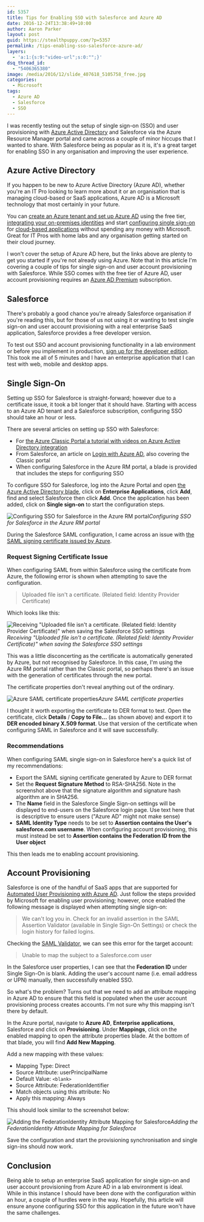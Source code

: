 ```yaml
---
id: 5357
title: Tips for Enabling SSO with Salesforce and Azure AD
date: 2016-12-24T13:38:49+10:00
author: Aaron Parker
layout: post
guid: https://stealthpuppy.com/?p=5357
permalink: /tips-enabling-sso-salesforce-azure-ad/
layers:
  - 'a:1:{s:9:"video-url";s:0:"";}'
dsq_thread_id:
  - "5406365380"
image: /media/2016/12/slide_407618_5105758_free.jpg
categories:
  - Microsoft
tags:
  - Azure AD
  - Salesforce
  - SSO
---
```

I was recently testing out the setup of single sign-on (SSO) and user provisioning with [Azure Active Directory](https://docs.microsoft.com/en-us/azure/active-directory/active-directory-whatis) and Salesforce via the Azure Resource Manager portal and came across a couple of minor hiccups that I wanted to share. With Salesforce being as popular as it is, it's a great target for enabling SSO in any organisation and improving the user experience.

## Azure Active Directory

If you happen to be new to Azure Active Directory (Azure AD), whether you're an IT Pro looking to learn more about it or an organisation that is managing cloud-based or SaaS applications, Azure AD is a Microsoft technology that most certainly in your future. 

You can [create an Azure tenant and set up Azure AD](https://docs.microsoft.com/en-us/azure/active-directory/active-directory-howto-tenant) using the free tier, [integrating your on-premises identities](https://docs.microsoft.com/en-au/azure/active-directory/connect/active-directory-aadconnect) and start [configuring single sign-on](https://docs.microsoft.com/en-us/azure/active-directory/active-directory-sso-integrate-saas-apps) for [cloud-based applications](https://azure.microsoft.com/en-us/resources/videos/overview-of-single-sign-on/) without spending any money with Microsoft. Great for IT Pros with home labs and any organisation getting started on their cloud journey.

I won't cover the setup of Azure AD here, but the links above are plenty to get you started if you're not already using Azure. Note that in this article I'm covering a couple of tips for single sign-on and user account provisioning with Salesforce. While SSO comes with the free tier of Azure AD, user account provisioning requires an [Azure AD Premium](https://docs.microsoft.com/en-us/azure/active-directory/active-directory-editions) subscription.

## Salesforce

There's probably a good chance you're already Salesforce organisation if you're reading this, but for those of us not using it or wanting to test single sign-on and user account provisioning with a real enterprise SaaS application, Salesforce provides a free developer version.

To test out SSO and account provisioning functionality in a lab environment or before you implement in production, [sign up for the developer edition](https://developer.salesforce.com/signup). This took me all of 5 minutes and I have an enterprise application that I can test with web, mobile and desktop apps.

## Single Sign-On

Setting up SSO for Salesforce is straight-forward; however due to a certificate issue, it took a bit longer that it should have. Starting with access to an Azure AD tenant and a Salesforce subscription, configuring SSO should take an hour or less.

There are several articles on setting up SSO with Salesforce:

  * For [the Azure Classic Portal a tutorial with videos on Azure Active Directory integration](https://docs.microsoft.com/en-us/azure/active-directory/active-directory-saas-salesforce-tutorial)
  * From Salesforce, an article on [Login with Azure AD](https://developer.salesforce.com/page/Login_with_Azure_AD), also covering the Classic portal
  * When configuring Salesforce in the Azure RM portal, a blade is provided that includes the steps for configuring SSO

To configure SSO for Salesforce, log into the Azure Portal and open [the Azure Active Directory blade](https://portal.azure.com/#blade/Microsoft_AAD_IAM/ActiveDirectoryMenuBlade/Overview), click on **Enterprise Applications**, click **Add**, find and select Salesforce then click **Add**. Once the application has been added, click on **Single sign-on** to start the configuration steps.

![Configuring SSO for Salesforce in the Azure RM portal]({{site.baseurl}}/media/2016/12/ConfigureSalesforceSSO.png)*Configuring SSO for Salesforce in the Azure RM portal*

During the Salesforce SAML configuration, I came across an issue with [the SAML signing certificate issued by Azure](https://docs.microsoft.com/en-us/azure/active-directory/active-directory-sso-certs).

### Request Signing Certificate Issue

When configuring SAML from within Salesforce using the certificate from Azure, the following error is shown when attempting to save the configuration.

> Uploaded file isn't a certificate. (Related field: Identity Provider Certificate)

Which looks like this:

![Receiving &quot;Uploaded file isn't a certificate. (Related field: Identity Provider Certificate)&quot; when saving the Salesforce SSO settings]({{site.baseurl}}/media/2016/12/Error-SalesforceCertificate.png)*Receiving "Uploaded file isn't a certificate. (Related field: Identity Provider Certificate)" when saving the Salesforce SSO settings*

This was a little disconcerting as the certificate is automatically generated by Azure, but not recognised by Salesforce. In this case, I'm using the Azure RM portal rather than the Classic portal, so perhaps there's an issue with the generation of certificates through the new portal.

The certificate properties don't reveal anything out of the ordinary.

![Azure SAML certificate properties]({{site.baseurl}}/media/2016/12/AzureSAMLCertificateProperties.png)*Azure SAML certificate properties*

I thought it worth exporting the certificate to DER format to test. Open the certificate, click **Details** / **Copy to File...** (as shown above) and export it to **DER encoded binary X.509 format**. Use that version of the certificate when configuring SAML in Salesforce and it will save successfully.

### Recommendations

When configuring SAML single sign-on in Salesforce here's a quick list of my recommendations:

  * Export the SAML signing certificate generated by Azure to DER format
  * Set the **Request Signature Method** to RSA-SHA256. Note in the screenshot above that the signature algorithm and signature hash algorithm are in SHA256. 
  * The **Name** field in the Salesforce Single Sign-on settings will be displayed to end-users on the Salesforce login page. Use text here that is descriptive to ensure users ("Azure AD" might not make sense)
  * **SAML Identity Type** needs to be set to **Assertion contains the User's salesforce.com username**. When configuring account provisioning, this must instead be set to **Assertion contains the Federation ID from the User object**

This then leads me to enabling account provisioning.

## Account Provisioning

Salesforce is one of the handful of SaaS apps that are supported for [Automated User Provisioning with Azure AD](https://docs.microsoft.com/en-us/azure/active-directory/active-directory-saas-app-provisioning). Just follow the steps provided by Microsoft for enabling user provisioning; however, once enabled the following message is displayed when attempting single sign-on:

> We can't log you in. Check for an invalid assertion in the SAML Assertion Validator (available in Single Sign-On Settings) or check the login history for failed logins.

Checking the [SAML Validator](https://developer.salesforce.com/docs/atlas.en-us.sso.meta/sso/sso_saml_validation.htm), we can see this error for the target account:

> Unable to map the subject to a Salesforce.com user

In the Salesforce user properties, I can see that the **Federation ID** under Single Sign-On is blank. Adding the user's account name (i.e. email address or UPN) manually, then successfully enabled SSO.

So what's the problem? Turns out that we need to add an attribute mapping in Azure AD to ensure that this field is populated when the user account provisioning process creates accounts. I'm not sure why this mapping isn't there by default.

In the Azure portal, navigate to **Azure AD**, **Enterprise applications**, Salesforce and click on **Provisioning**. Under **Mappings**, click on the enabled mapping to open the attribute properties blade. At the bottom of that blade, you will find **Add New Mapping**.

Add a new mapping with these values:

  * Mapping Type: Direct
  * Source Attribute: userPrincipalName
  * Default Value: `<blank>`
  * Source Attribute: FederationIdentifier
  * Match objects using this attribute: No
  * Apply this mapping: Always

This should look similar to the screenshot below:

![Adding the FederationIdentity Attribute Mapping for Salesforce]({{site.baseurl}}/media/2016/12/SalesforceAttributeMapping.png)*Adding the FederationIdentity Attribute Mapping for Salesforce*

Save the configuration and start the provisioning synchronisation and single sign-ins should now work.

## Conclusion

Being able to setup an enterprise SaaS application for single sign-on and user account provisioning from Azure AD in a lab environment is ideal. While in this instance I should have been done with the configuration within an hour, a couple of hurdles were in the way. Hopefully, this article will ensure anyone configuring SSO for this application in the future won't have the same challenges.